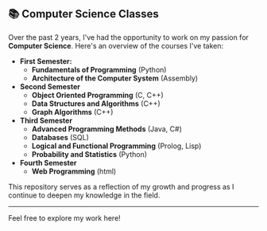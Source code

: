 ## 📚 Computer Science Classes

Over the past 2 years, I've had the opportunity to work on my passion for **Computer Science**. Here's an overview of the courses I've taken:

- **First Semester:**
  - **Fundamentals of Programming** (Python)
  - **Architecture of the Computer System**  (Assembly)
- **Second Semester**
  - **Object Oriented Programming** (C, C++)
  - **Data Structures and Algorithms** (C++)
  - **Graph Algorithms** (C++)
- **Third Semester**
  - **Advanced Programming Methods** (Java, C#)
  - **Databases** (SQL)
  - **Logical and Functional Programming** (Prolog, Lisp)
  - **Probability and Statistics** (Python)
- **Fourth Semester**
  - **Web Programming** (html)

This repository serves as a reflection of my growth and progress as I continue to deepen my knowledge in the field.

---

Feel free to explore my work here!
